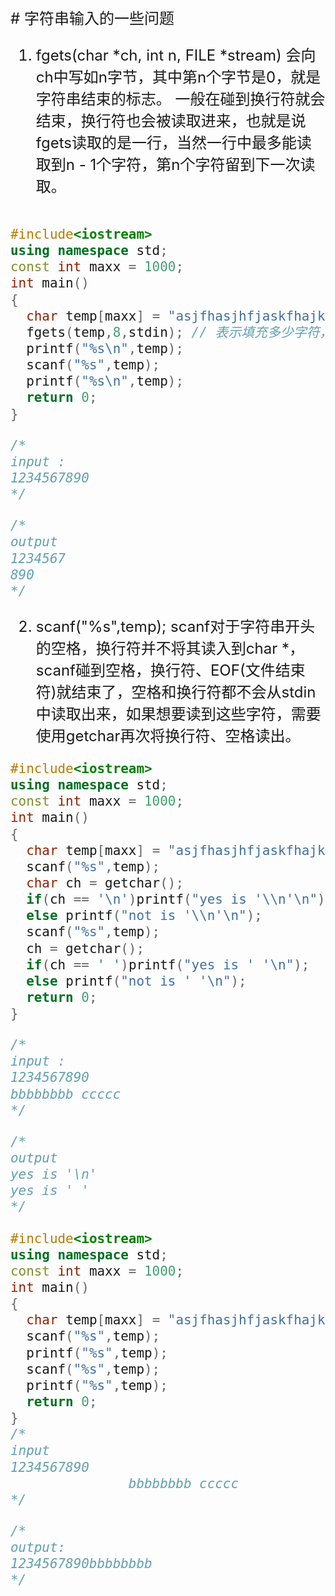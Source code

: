 <font size = 5>
# 字符串输入的一些问题

1. fgets(char \*ch, int n, FILE \*stream)
会向ch中写如n字节，其中第n个字节是0，就是字符串结束的标志。
一般在碰到换行符就会结束，换行符也会被读取进来，也就是说fgets读取的是一行，当然一行中最多能读取到n - 1个字符，第n个字符留到下一次读取。
```cpp

#include<iostream>
using namespace std;
const int maxx = 1000;
int main()
{
  char temp[maxx] = "asjfhasjhfjaskfhajk";
  fgets(temp,8,stdin); // 表示填充多少字符，最后一个位置填充为0，也就是最后字符串长度为n - 1, 读取一行，也就是说，碰到换行符号就结束了
  printf("%s\n",temp);
  scanf("%s",temp);
  printf("%s\n",temp);
  return 0;
}

/*
input :
1234567890
*/

/*
output
1234567
890
*/
```

2. scanf("%s",temp);
scanf对于字符串开头的空格，换行符并不将其读入到char \*，scanf碰到空格，换行符、EOF(文件结束符)就结束了，空格和换行符都不会从stdin中读取出来，如果想要读到这些字符，需要使用getchar再次将换行符、空格读出。
```cpp
#include<iostream>
using namespace std;
const int maxx = 1000;
int main()
{
  char temp[maxx] = "asjfhasjhfjaskfhajk";
  scanf("%s",temp);
  char ch = getchar();
  if(ch == '\n')printf("yes is '\\n'\n");
  else printf("not is '\\n'\n");
  scanf("%s",temp);
  ch = getchar();
  if(ch == ' ')printf("yes is ' '\n");
  else printf("not is ' '\n");
  return 0;
}

/*
input :
1234567890
bbbbbbbb ccccc
*/

/*
output
yes is '\n'
yes is ' '
*/

```
```cpp
#include<iostream>
using namespace std;
const int maxx = 1000;
int main()
{
  char temp[maxx] = "asjfhasjhfjaskfhajk";
  scanf("%s",temp);
  printf("%s",temp);
  scanf("%s",temp);
  printf("%s",temp);
  return 0;
}
/*
input
1234567890
               bbbbbbbb ccccc
*/

/*
output:
1234567890bbbbbbbb
*/
```
</font>

